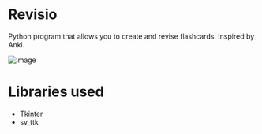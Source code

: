 # Revisio
Python program that allows you to create and revise flashcards. 
Inspired by Anki.

![image](https://github.com/user-attachments/assets/457bbeb6-a69a-4567-a4aa-1b5e83b5e52a)



# Libraries used
- Tkinter
- sv_ttk

#
